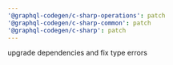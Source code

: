 ```yaml
---
'@graphql-codegen/c-sharp-operations': patch
'@graphql-codegen/c-sharp-common': patch
'@graphql-codegen/c-sharp': patch
---
```


upgrade dependencies and fix type errors
